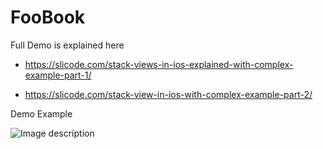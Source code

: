 # FooBook

Full Demo is explained here

  - https://slicode.com/stack-views-in-ios-explained-with-complex-example-part-1/
  
  - https://slicode.com/stack-view-in-ios-with-complex-example-part-2/
  
  Demo Example
  
  ![Image description](https://i2.wp.com/slicode.com/wp-content/uploads/2020/02/Simulator-Screen-Shot-iPhone-11-Pro-Max-2020-02-29-at-22.19.35.png?resize=946%2C2048&ssl=1)
  
